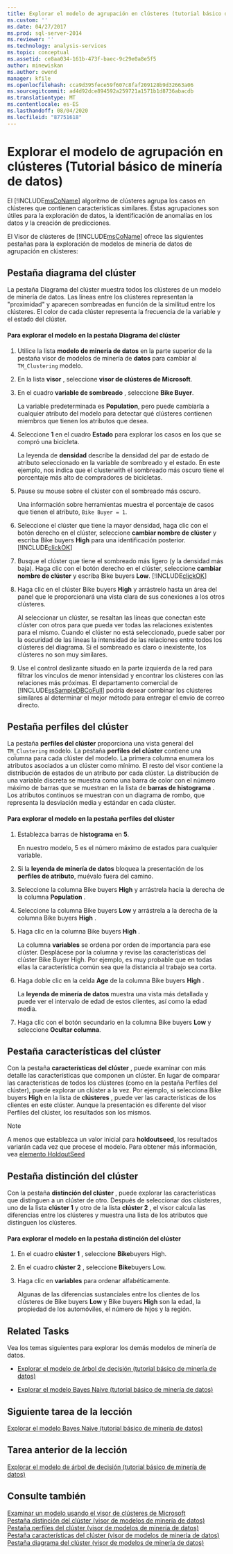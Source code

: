 ```yaml
---
title: Explorar el modelo de agrupación en clústeres (tutorial básico de minería de datos) | Microsoft Docs
ms.custom: ''
ms.date: 04/27/2017
ms.prod: sql-server-2014
ms.reviewer: ''
ms.technology: analysis-services
ms.topic: conceptual
ms.assetid: ce8aa034-161b-473f-baec-9c29e0a8e5f5
author: minewiskan
ms.author: owend
manager: kfile
ms.openlocfilehash: cca9d395fece59f607c8faf209128b9d32663a06
ms.sourcegitcommit: ad4d92dce894592a259721a1571b1d8736abacdb
ms.translationtype: MT
ms.contentlocale: es-ES
ms.lasthandoff: 08/04/2020
ms.locfileid: "87751618"
---
```

# <a name="exploring-the-clustering-model-basic-data-mining-tutorial"></a>Explorar el modelo de agrupación en clústeres (Tutorial básico de minería de datos)
  El [!INCLUDE[msCoName](../includes/msconame-md.md)] algoritmo de clústeres agrupa los casos en clústeres que contienen características similares. Estas agrupaciones son útiles para la exploración de datos, la identificación de anomalías en los datos y la creación de predicciones.  
  
 El Visor de clústeres de [!INCLUDE[msCoName](../includes/msconame-md.md)] ofrece las siguientes pestañas para la exploración de modelos de minería de datos de agrupación en clústeres:  
  

  
##  <a name="cluster-diagram-tab"></a><a name="ClusterDiagramTab"></a>Pestaña diagrama del clúster  
 La pestaña Diagrama del clúster muestra todos los clústeres de un modelo de minería de datos. Las líneas entre los clústeres representan la "proximidad" y aparecen sombreadas en función de la similitud entre los clústeres. El color de cada clúster representa la frecuencia de la variable y el estado del clúster.  
  
#### <a name="to-explore-the-model-in-the-cluster-diagram-tab"></a>Para explorar el modelo en la pestaña Diagrama del clúster  
  
1.  Utilice la lista **modelo de minería de datos** en la parte superior de la pestaña visor de modelos de minería de **datos** para cambiar al `TM_Clustering` modelo.  
  
2.  En la lista **visor** , seleccione **visor de clústeres de Microsoft**.  
  
3.  En el cuadro **variable de sombreado** , seleccione **Bike Buyer**.  
  
     La variable predeterminada es **Population**, pero puede cambiarla a cualquier atributo del modelo para detectar qué clústeres contienen miembros que tienen los atributos que desea.  
  
4.  Seleccione **1** en el cuadro **Estado** para explorar los casos en los que se compró una bicicleta.  
  
     La leyenda de **densidad** describe la densidad del par de estado de atributo seleccionado en la variable de sombreado y el estado. En este ejemplo, nos indica que el clusterwith el sombreado más oscuro tiene el porcentaje más alto de compradores de bicicletas.  
  
5.  Pause su mouse sobre el clúster con el sombreado más oscuro.  
  
     Una información sobre herramientas muestra el porcentaje de casos que tienen el atributo, `Bike Buyer = 1`.  
  
6.  Seleccione el clúster que tiene la mayor densidad, haga clic con el botón derecho en el clúster, seleccione **cambiar nombre de clúster** y escriba Bike buyers **High** para una identificación posterior. [!INCLUDE[clickOK](../includes/clickok-md.md)]  
  
7.  Busque el clúster que tiene el sombreado más ligero (y la densidad más baja). Haga clic con el botón derecho en el clúster, seleccione **cambiar nombre de clúster** y escriba Bike buyers **Low**. [!INCLUDE[clickOK](../includes/clickok-md.md)]  
  
8.  Haga clic en el clúster Bike buyers **High** y arrástrelo hasta un área del panel que le proporcionará una vista clara de sus conexiones a los otros clústeres.  
  
     Al seleccionar un clúster, se resaltan las líneas que conectan este clúster con otros para que pueda ver todas las relaciones existentes para el mismo. Cuando el clúster no está seleccionado, puede saber por la oscuridad de las líneas la intensidad de las relaciones entre todos los clústeres del diagrama. Si el sombreado es claro o inexistente, los clústeres no son muy similares.  
  
9. Use el control deslizante situado en la parte izquierda de la red para filtrar los vínculos de menor intensidad y encontrar los clústeres con las relaciones más próximas. El departamento comercial de [!INCLUDE[ssSampleDBCoFull](../includes/sssampledbcofull-md.md)] podría desear combinar los clústeres similares al determinar el mejor método para entregar el envío de correo directo.  
  

  
##  <a name="cluster-profiles-tab"></a><a name="ClusterProfilesTab"></a>Pestaña perfiles del clúster  
 La pestaña **perfiles del clúster** proporciona una vista general del `TM_Clustering` modelo. La pestaña **perfiles del clúster** contiene una columna para cada clúster del modelo. La primera columna enumera los atributos asociados a un clúster como mínimo. El resto del visor contiene la distribución de estados de un atributo por cada clúster. La distribución de una variable discreta se muestra como una barra de color con el número máximo de barras que se muestran en la lista de **barras de histograma** . Los atributos continuos se muestran con un diagrama de rombo, que representa la desviación media y estándar en cada clúster.  
  
#### <a name="to-explore-the-model-in-the-cluster-profiles-tab"></a>Para explorar el modelo en la pestaña perfiles del clúster  
  
1.  Establezca barras de **histograma** en **5**.  
  
     En nuestro modelo, 5 es el número máximo de estados para cualquier variable.  
  
2.  Si la **leyenda de minería de datos** bloquea la presentación de los **perfiles de atributo**, muévalo fuera del camino.  
  
3.  Seleccione la columna Bike buyers **High** y arrástrela hacia la derecha de la columna **Population** .  
  
4.  Seleccione la columna Bike buyers **Low** y arrástrela a la derecha de la columna Bike buyers **High** .  
  
5.  Haga clic en la columna Bike buyers **High** .  
  
     La columna **variables** se ordena por orden de importancia para ese clúster. Desplácese por la columna y revise las características del clúster Bike Buyer High. Por ejemplo, es muy probable que en todas ellas la característica común sea que la distancia al trabajo sea corta.  
  
6.  Haga doble clic en la celda **Age** de la columna Bike buyers **High** .  
  
     La **leyenda de minería de datos** muestra una vista más detallada y puede ver el intervalo de edad de estos clientes, así como la edad media.  
  
7.  Haga clic con el botón secundario en la columna Bike buyers **Low** y seleccione **Ocultar columna**.  
  

  
##  <a name="cluster-characteristics-tab"></a><a name="ClusterCharacteristicsTab"></a>Pestaña características del clúster  
 Con la pestaña **características del clúster** , puede examinar con más detalle las características que componen un clúster. En lugar de comparar las características de todos los clústeres (como en la pestaña Perfiles del clúster), puede explorar un clúster a la vez. Por ejemplo, si selecciona Bike buyers **High** en la lista de **clústeres** , puede ver las características de los clientes en este clúster. Aunque la presentación es diferente del visor Perfiles del clúster, los resultados son los mismos.  
  
> [!NOTE]  
>  A menos que establezca un valor inicial para **holdoutseed**, los resultados variarán cada vez que procese el modelo. Para obtener más información, vea [elemento HoldoutSeed](https://docs.microsoft.com/bi-reference/assl/properties/holdoutseed-element)  
  

  
##  <a name="cluster-discrimination-tab"></a><a name="ClusterDiscriminationTab"></a>Pestaña distinción del clúster  
 Con la pestaña **distinción del clúster** , puede explorar las características que distinguen a un clúster de otro. Después de seleccionar dos clústeres, uno de la lista **clúster 1** y otro de la lista **clúster 2** , el visor calcula las diferencias entre los clústeres y muestra una lista de los atributos que distinguen los clústeres.  
  
#### <a name="to-explore-the-model-in-the-cluster-discrimination-tab"></a>Para explorar el modelo en la pestaña distinción del clúster  
  
1.  En el cuadro **clúster 1** , seleccione **Bike**buyers High.  
  
2.  En el cuadro **clúster 2** , seleccione **Bike**buyers Low.  
  
3.  Haga clic en **variables** para ordenar alfabéticamente.  
  
     Algunas de las diferencias sustanciales entre los clientes de los clústeres de Bike buyers **Low** y Bike buyers **High** son la edad, la propiedad de los automóviles, el número de hijos y la región.  
  
## <a name="related-tasks"></a>Related Tasks  
 Vea los temas siguientes para explorar los demás modelos de minería de datos.  
  
-   [Explorar el modelo de árbol de decisión &#40;tutorial básico de minería de datos&#41;](../../2014/tutorials/exploring-the-decision-tree-model-basic-data-mining-tutorial.md)  
  
-   [Explorar el modelo Bayes Naive &#40;tutorial básico de minería de datos&#41;](../../2014/tutorials/exploring-the-naive-bayes-model-basic-data-mining-tutorial.md)  
  
## <a name="next-task-in-lesson"></a>Siguiente tarea de la lección  
 [Explorar el modelo Bayes Naive &#40;tutorial básico de minería de datos&#41;](../../2014/tutorials/exploring-the-naive-bayes-model-basic-data-mining-tutorial.md)  
  
## <a name="previous-task-in-lesson"></a>Tarea anterior de la lección  
 [Explorar el modelo de árbol de decisión &#40;tutorial básico de minería de datos&#41;](../../2014/tutorials/exploring-the-decision-tree-model-basic-data-mining-tutorial.md)  
  
## <a name="see-also"></a>Consulte también  
 [Examinar un modelo usando el visor de clústeres de Microsoft](../../2014/analysis-services/data-mining/browse-a-model-using-the-microsoft-cluster-viewer.md)   
 [Pestaña distinción del clúster &#40;visor de modelos de minería de datos&#41;](../../2014/analysis-services/cluster-discrimination-tab-mining-model-viewer.md)   
 [Pestaña perfiles del clúster &#40;visor de modelos de minería de datos&#41;](../../2014/analysis-services/cluster-profiles-tab-mining-model-viewer.md)   
 [Pestaña características del clúster &#40;visor de modelos de minería de datos&#41;](../../2014/analysis-services/cluster-characteristics-tab-mining-model-viewer.md)   
 [Pestaña diagrama del clúster &#40;visor de modelos de minería de datos&#41;](../../2014/analysis-services/cluster-diagram-tab-mining-model-viewer.md)  
  
  

